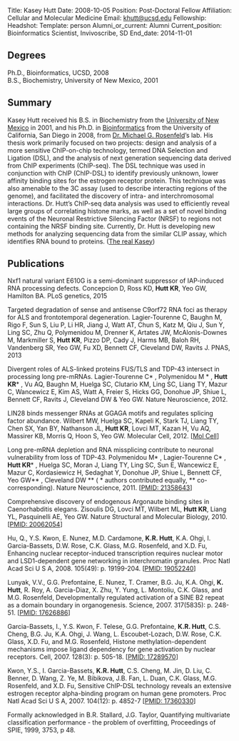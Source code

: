 Title: Kasey Hutt
Date: 2008-10-05
Position: Post-Doctoral Fellow
Affiliation: Cellular and Molecular Medicine
Email: khutt@ucsd.edu
Fellowship:
Headshot: 
Template: person
Alumni_or_current: Alumni
Current_position: Bioinformatics Scientist, Invivoscribe, SD
End_date: 2014-11-01

## Degrees
Ph.D., Bioinformatics, UCSD, 2008<br>
B.S., Biochemistry, University of New Mexico, 2001<br>


## Summary
Kasey Hutt received his B.S. in Biochemistry from the [University of New Mexico](http://www.unm.edu/) in 2001, and his Ph.D. in [Bioinformatics](http://bioinformatics.ucsd.edu/) from the University of California, San Diego in 2008, from [Dr. Michael G. Rosenfeld](http://rosenfeldlab.ucsd.edu/)’s lab. His thesis work primarily focused on two projects: design and analysis of a more sensitive ChIP-on-chip technology, termed DNA Selection and Ligation (DSL), and the analysis of next generation sequencing data derived from ChIP experiments (ChIP-seq). The DSL technique was used in conjunction with ChIP (ChIP-DSL) to identify previously unknown, lower affinity binding sites for the estrogen receptor protein. This technique was also amenable to the 3C assay (used to describe interacting regions of the genome), and facilitated the discovery of intra- and interchromosomal interactions. Dr. Hutt’s ChIP-seq data analysis was used to efficiently reveal large groups of correlating histone marks, as well as a set of novel binding events of the Neuronal Restrictive Silencing Factor (NRSF) to regions not containing the NRSF binding site. Currently, Dr. Hutt is developing new methods for analyzing sequencing data from the similar CLIP assay, which identifies RNA bound to proteins. ([The real Kasey](http://yeolab.ucsd.edu/yeolab/Kasey_Hutt_2.html))

## Publications

Nxf1 natural variant E610G is a semi-dominant suppressor of IAP-induced RNA processing defects.
Concepcion D, Ross KD, **Hutt KR**, Yeo GW, Hamilton BA. PLoS genetics, 2015

Targeted degradation of sense and antisense C9orf72 RNA foci as therapy for ALS and frontotemporal degeneration. Lagier-Tourenne C, Baughn M, Rigo F, Sun S, Liu P, Li HR, Jiang J, Watt AT, Chun S, Katz M, Qiu J, Sun Y, Ling SC, Zhu Q, Polymenidou M, Drenner K, Artates JW, McAlonis-Downes M, Markmiller S, **Hutt KR**, Pizzo DP, Cady J, Harms MB, Baloh RH, Vandenberg SR, Yeo GW, Fu XD, Bennett CF, Cleveland DW, Ravits J. PNAS, 2013

Divergent roles of ALS-linked proteins FUS/TLS and TDP-43 intersect in processing long pre-mRNAs.
 Lagier-Tourenne C* , Polymenidou M * , **Hutt KR*** , Vu AQ, Baughn M, Huelga SC, Clutario KM, Ling SC, Liang TY, Mazur C, Wancewicz E, Kim AS, Watt A, Freier S, Hicks GG, Donohue JP, Shiue L, Bennett CF, Ravits J, Cleveland DW & Yeo GW. Nature Neuroscience, 2012.

LIN28 binds messenger RNAs at GGAGA motifs and regulates splicing factor abundance. Wilbert MW, Huelga SC, Kapeli K, Stark TJ, Liang TY, Chen SX, Yan BY, Nathanson JL, **Hutt KR**, Lovci MT, Kazan H, Vu AQ, Massirer KB, Morris Q, Hoon S, Yeo GW. Molecular Cell, 2012. [[Mol Cell](http://www.cell.com/molecular-cell/abstract/S1097-2765(12)00690-9)]

Long pre-mRNA depletion and RNA missplicing contribute to neuronal vulnerability from loss of TDP-43. Polymenidou M* , Lagier-Tourenne C* , **Hutt KR*** , Huelga SC, Moran J, Liang TY, Ling SC, Sun E, Wancewicz E, Mazur C, Kordasiewicz H, Sedaghat Y, Donohue JP, Shiue L, Bennett CF, Yeo GW** , Cleveland DW ** ( * authors contributed equally, ** co-corresponding). Nature Neuroscience, 2011. [[PMID: 21358643](http://www.ncbi.nlm.nih.gov/pubmed/21358643)]

Comprehensive discovery of endogenous Argonaute binding sites in Caenorhabditis elegans. Zisoulis DG, Lovci MT, Wilbert ML, **Hutt KR**, Liang YL, Pasquinelli AE, Yeo GW. Nature Structural and Molecular Biology, 2010. [[PMID: 20062054](http://www.ncbi.nlm.nih.gov/pubmed/20062054)]

Hu, Q., Y.S. Kwon, E. Nunez, M.D. Cardamone, **K.R. Hutt**, K.A. Ohgi, I. Garcia-Bassets, D.W. Rose, C.K. Glass, M.G. Rosenfeld, and X.D. Fu, Enhancing nuclear receptor-induced transcription requires nuclear motor and LSD1-dependent gene networking in interchromatin granules. Proc Natl Acad Sci U S A, 2008. 105(49): p. 19199-204. [[PMID: 19052240](http://www.ncbi.nlm.nih.gov/pubmed/19052240)]

Lunyak, V.V., G.G. Prefontaine, E. Nunez, T. Cramer, B.G. Ju, K.A. Ohgi, **K. Hutt**, R. Roy, A. Garcia-Diaz, X. Zhu, Y. Yung, L. Montoliu, C.K. Glass, and M.G. Rosenfeld, Developmentally regulated activation of a SINE B2 repeat as a domain boundary in organogenesis. Science, 2007. 317(5835): p. 248-51. [[PMID: 17626886](http://www.ncbi.nlm.nih.gov/pubmed/17626886)]

Garcia-Bassets, I., Y.S. Kwon, F. Telese, G.G. Prefontaine, **K.R. Hutt**, C.S. Cheng, B.G. Ju, K.A. Ohgi, J. Wang, L. Escoubet-Lozach, D.W. Rose, C.K. Glass, X.D. Fu, and M.G. Rosenfeld, Histone methylation-dependent mechanisms impose ligand dependency for gene activation by nuclear receptors. Cell, 2007. 128(3): p. 505-18. [[PMID: 17289570](http://www.ncbi.nlm.nih.gov/pubmed/17289570)]

Kwon, Y.S., I. Garcia-Bassets, **K.R. Hutt**, C.S. Cheng, M. Jin, D. Liu, C. Benner, D. Wang, Z. Ye, M. Bibikova, J.B. Fan, L. Duan, C.K. Glass, M.G. Rosenfeld, and X.D. Fu, Sensitive ChIP-DSL technology reveals an extensive estrogen receptor alpha-binding program on human gene promoters. Proc Natl Acad Sci U S A, 2007. 104(12): p. 4852-7 [[PMID: 17360330](http://www.ncbi.nlm.nih.gov/pubmed/17360330)]

Formally acknowledged in B.R. Stallard, J.G. Taylor, Quantifying multivariate classification performance - the problem of overfitting, Proceedings of SPIE, 1999, 3753, p 48.
